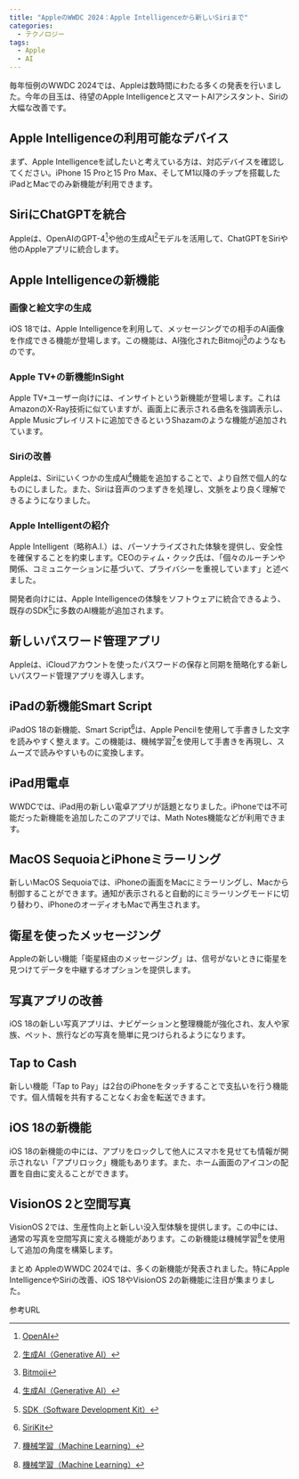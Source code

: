 ```yaml
---
title: "AppleのWWDC 2024：Apple Intelligenceから新しいSiriまで"
categories:
  - テクノロジー
tags:
  - Apple
  - AI
---
```

毎年恒例のWWDC 2024では、Appleは数時間にわたる多くの発表を行いました。今年の目玉は、待望のApple IntelligenceとスマートAIアシスタント、Siriの大幅な改善です。

## Apple Intelligenceの利用可能なデバイス

まず、Apple Intelligenceを試したいと考えている方は、対応デバイスを確認してください。iPhone 15 Proと15 Pro Max、そしてM1以降のチップを搭載したiPadとMacでのみ新機能が利用できます。

## SiriにChatGPTを統合

Appleは、OpenAIのGPT-4[^1]や他の生成AI[^2]モデルを活用して、ChatGPTをSiriや他のAppleアプリに統合します。

## Apple Intelligenceの新機能

### 画像と絵文字の生成

iOS 18では、Apple Intelligenceを利用して、メッセージングでの相手のAI画像を作成できる機能が登場します。この機能は、AI強化されたBitmoji[^3]のようなものです。

### Apple TV+の新機能InSight

Apple TV+ユーザー向けには、インサイトという新機能が登場します。これはAmazonのX-Ray技術に似ていますが、画面上に表示される曲名を強調表示し、Apple Musicプレイリストに追加できるというShazamのような機能が追加されています。

### Siriの改善

Appleは、Siriにいくつかの生成AI[^2]機能を追加することで、より自然で個人的なものにしました。また、Siriは音声のつまずきを処理し、文脈をより良く理解できるようになりました。

### Apple Intelligentの紹介

Apple Intelligent（略称A.I.）は、パーソナライズされた体験を提供し、安全性を確保することを約束します。CEOのティム・クック氏は、「個々のルーチンや関係、コミュニケーションに基づいて、プライバシーを重視しています」と述べました。

開発者向けには、Apple Intelligenceの体験をソフトウェアに統合できるよう、既存のSDK[^4]に多数のAI機能が追加されます。

## 新しいパスワード管理アプリ

Appleは、iCloudアカウントを使ったパスワードの保存と同期を簡略化する新しいパスワード管理アプリを導入します。

## iPadの新機能Smart Script

iPadOS 18の新機能、Smart Script[^5]は、Apple Pencilを使用して手書きした文字を読みやすく整えます。この機能は、機械学習[^6]を使用して手書きを再現し、スムーズで読みやすいものに変換します。

## iPad用電卓

WWDCでは、iPad用の新しい電卓アプリが話題となりました。iPhoneでは不可能だった新機能を追加したこのアプリでは、Math Notes機能などが利用できます。

## MacOS SequoiaとiPhoneミラーリング

新しいMacOS Sequoiaでは、iPhoneの画面をMacにミラーリングし、Macから制御することができます。通知が表示されると自動的にミラーリングモードに切り替わり、iPhoneのオーディオもMacで再生されます。

## 衛星を使ったメッセージング

Appleの新しい機能「衛星経由のメッセージング」は、信号がないときに衛星を見つけてデータを中継するオプションを提供します。

## 写真アプリの改善

iOS 18の新しい写真アプリは、ナビゲーションと整理機能が強化され、友人や家族、ペット、旅行などの写真を簡単に見つけられるようになります。

## Tap to Cash

新しい機能「Tap to Pay」は2台のiPhoneをタッチすることで支払いを行う機能です。個人情報を共有することなくお金を転送できます。

## iOS 18の新機能

iOS 18の新機能の中には、アプリをロックして他人にスマホを見せても情報が開示されない「アプリロック」機能もあります。また、ホーム画面のアイコンの配置を自由に変えることができます。

## VisionOS 2と空間写真

VisionOS 2では、生産性向上と新しい没入型体験を提供します。この中には、通常の写真を空間写真に変える機能があります。この新機能は機械学習[^6]を使用して追加の角度を構築します。

まとめ
AppleのWWDC 2024では、多くの新機能が発表されました。特にApple IntelligenceやSiriの改善、iOS 18やVisionOS 2の新機能に注目が集まりました。

参考URL
[^1]:[OpenAI](https://openai.com/)
[^2]:[生成AI（Generative AI）](https://www.nttdata.com/jp/ja/services/generative-ai/#:~:text=%E3%81%8A%E7%9F%A5%E3%82%89%E3%81%9B-,%E7%94%9F%E6%88%90AI%EF%BC%88Generative%20AI%EF%BC%89%E3%81%A8%E3%81%AF,%E5%8A%B4%E5%8A%B9%E3%82%92%E7%AF%80%E7%B4%84%E3%81%A7%E3%81%8D%E3%81%BE%E3%81%99%E3%80%82)
[^3]:[Bitmoji](https://www.bitmoji.com/)
[^4]:[SDK（Software Development Kit）](https://www.braze.co.jp/resources/articles/what-is-an-sdk#:~:text=SDK%EF%BC%88Software%20Development%20Kit%EF%BC%89%E3%81%A8,%E9%80%B2%E3%82%81%E3%82%8B%E3%81%93%E3%81%A8%E3%81%8C%E3%81%A7%E3%81%8D%E3%81%BE%E3%81%99%E3%80%82)
[^5]:[SiriKit](https://developer.apple.com/jp/documentation/sirikit/)
[^6]:[機械学習（Machine Learning）](https://www.nttdata-gsl.co.jp/related/column/what-is-machine-learning.html#:~:text=%E6%A9%9F%E6%A2%B0%E5%AD%A6%E7%BF%92%EF%BC%88Machine%20Learning%EF%BC%89%E3%81%A8,%E6%B3%A8%E7%9B%AE%E3%82%92%E9%9B%86%E3%82%81%E3%81%A6%E3%81%84%E3%81%BE%E3%81%99%E3%80%82)
[^7]:[VisionOS](https://developer.apple.com/jp/visionos/)
[^8]:[Continuity](https://eow.alc.co.jp/search?q=continuity)
[^9]:[Face ID](https://support.apple.com/ja-jp/108411)
[^10]:[Touch ID](https://support.apple.com/ja-jp/102528)
[^11]:[NFC（Near Field Communication）](https://network.mobile.rakuten.co.jp/sumakatsu/contents/articles/2024/00113/#:~:text=NFC%EF%BC%88Near%20Field%20Communication%EF%BC%89%E3%81%AF,%E8%A1%8C%E3%81%86%E3%81%93%E3%81%A8%E3%81%8C%E3%81%A7%E3%81%8D%E3%81%BE%E3%81%99%E3%80%82)
